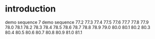 # introduction
demo sequence 7
demo sequence 77.2
77.3
77.4
77.5
77.6
77.7
77.8
77.9
78.0
78.1
78.2
78.3
78.4
78.5
78.6
78.7
78.8
78.9
79.0
80.0
80.1
80.2
80.3
80.4
80.5
80.6
80.7
80.8
80.9
81.0
81.1
